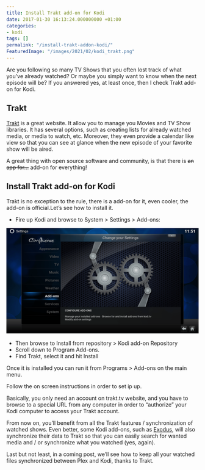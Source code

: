 ```yaml
---
title: Install Trakt add-on for Kodi
date: 2017-01-30 16:13:24.000000000 +01:00
categories:
- kodi
tags: []
permalink: "/install-trakt-addon-kodi/"
FeaturedImage: "/images/2021/02/kodi_trakt.png"
---
```

Are you following so many TV Shows that you often lost track of what you’ve already watched? Or maybe you simply want to know when the next episode will be? If you answered yes, at least once, then I check Trakt add-on for Kodi.

## Trakt

[Trakt](https://trakt.tv/) is a great website. It allow you to manage you Movies and TV Show libraries. It has several options, such as creating lists for already watched media, or media to watch, etc. Moreover, they even provide a calendar like view so that you can see at glance when the new episode of your favorite show will be aired.

A great thing with open source software and community, is that there is ~~an app for…~~ add-on for everything!

## Install Trakt add-on for Kodi

Trakt is no exception to the rule, there is a add-on for it, even cooler, the add-on is official.Let’s see how to install it.

- Fire up Kodi and browse to System > Settings > Add-ons:

![[Kodi add-ons](/images/2017/01/Kodi_Addons-300x165.png)](/images/2016/04/Kodi_Addons.png)

- Then browse to Install from repository > Kodi add-on Repository
- Scroll down to Program Add-ons.
- Find Trakt, select it and hit Install

Once it is installed you can run it from Programs > Add-ons on the main menu.

Follow the on screen instructions in order to set ip up.

Basically, you only need an account on trakt.tv website, and you have to browse to a special URL from any computer in order to “authorize” your Kodi computer to access your Trakt account.

From now on, you’ll benefit from all the Trakt features / synchronization of watched shows. Even better, some Kodi add-ons, such as [Exodus](https://www.masoopy.com/exodus-new-genesis-reborn/), will also synchronize their data to Trakt so that you can easily search for wanted media and / or synchronize what you watched (yes, again).

Last but not least, in a coming post, we’ll see how to keep all your watched files synchronized between Plex and Kodi, thanks to Trakt.

